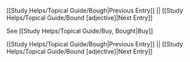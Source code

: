 [[Study Helps/Topical Guide/Bough|Previous Entry]]  ||  [[Study Helps/Topical Guide/Bound [adjective]|Next Entry]]

 See [[Study Helps/Topical Guide/Buy, Bought|Buy]]

[[Study Helps/Topical Guide/Bough|Previous Entry]]  ||  [[Study Helps/Topical Guide/Bound [adjective]|Next Entry]]